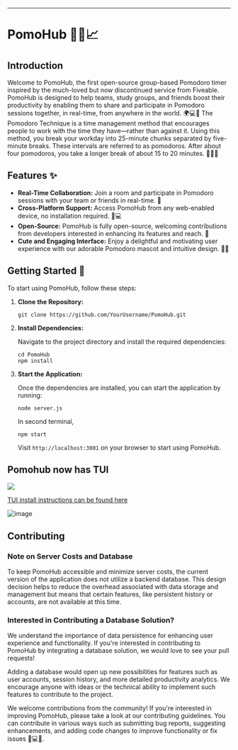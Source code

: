 ---
# PomoHub 🍅⏰📈

## Introduction
Welcome to PomoHub, the first open-source group-based Pomodoro timer inspired by the much-loved but now discontinued service from Fiveable. PomoHub is designed to help teams, study groups, and friends boost their productivity by enabling them to share and participate in Pomodoro sessions together, in real-time, from anywhere in the world. 🌍💻🤝
The Pomodoro Technique is a time management method that encourages people to work with the time they have—rather than against it. Using this method, you break your workday into 25-minute chunks separated by five-minute breaks. These intervals are referred to as pomodoros. After about four pomodoros, you take a longer break of about 15 to 20 minutes. 🍅⏰😌

## Features ✨
- **Real-Time Collaboration:** Join a room and participate in Pomodoro sessions with your team or friends in real-time. 🙌
- **Cross-Platform Support:** Access PomoHub from any web-enabled device, no installation required. 📱💻
- **Open-Source:** PomoHub is fully open-source, welcoming contributions from developers interested in enhancing its features and reach. 🌟
- **Cute and Engaging Interface:** Enjoy a delightful and motivating user experience with our adorable Pomodoro mascot and intuitive design. 🍅💕

## Getting Started 🚀

To start using PomoHub, follow these steps:

1. **Clone the Repository:**

   ```
   git clone https://github.com/YourUsername/PomoHub.git
   ```

2. **Install Dependencies:**

   Navigate to the project directory and install the required dependencies:

   ```
   cd PomoHub
   npm install
   ```

3. **Start the Application:**

   Once the dependencies are installed, you can start the application by running:

   ```
   node server.js
   ```

   In second terminal, 

   ```
   npm start
   ```

   Visit `http://localhost:3001` on your browser to start using PomoHub.

## Pomohub now has TUI 

![](https://media1.tenor.com/m/gDfUt8Kry48AAAAC/yay-minions.gif)

[TUI install instructions can be found here](python_client\README.md)

![image](https://github.com/user-attachments/assets/cf9f7812-de3b-40c5-b1e7-770d41352a1d)

## Contributing

### Note on Server Costs and Database

To keep PomoHub accessible and minimize server costs, the current version of the application does not utilize a backend database. This design decision helps to reduce the overhead associated with data storage and management but means that certain features, like persistent history or accounts, are not available at this time.

### Interested in Contributing a Database Solution?

We understand the importance of data persistence for enhancing user experience and functionality. If you're interested in contributing to PomoHub by integrating a database solution, we would love to see your pull requests!

Adding a database would open up new possibilities for features such as user accounts, session history, and more detailed productivity analytics. We encourage anyone with ideas or the technical ability to implement such features to contribute to the project.


We welcome contributions from the community! If you're interested in improving PomoHub, please take a look at our contributing guidelines. You can contribute in various ways such as submitting bug reports, suggesting enhancements, and adding code changes to improve functionality or fix issues 🐛💻✨.
